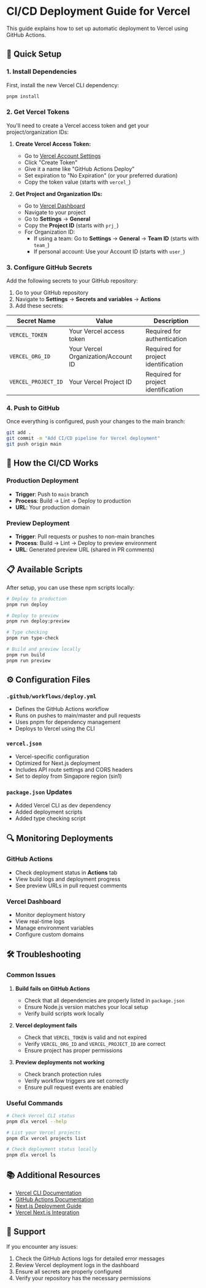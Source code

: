# CI/CD Deployment Guide for Vercel

This guide explains how to set up automatic deployment to Vercel using GitHub Actions.

## 🚀 Quick Setup

### 1. Install Dependencies

First, install the new Vercel CLI dependency:

```bash
pnpm install
```

### 2. Get Vercel Tokens

You'll need to create a Vercel access token and get your project/organization IDs:

1. **Create Vercel Access Token:**
   - Go to [Vercel Account Settings](https://vercel.com/account/tokens)
   - Click "Create Token"
   - Give it a name like "GitHub Actions Deploy"
   - Set expiration to "No Expiration" (or your preferred duration)
   - Copy the token value (starts with `vercel_`)

2. **Get Project and Organization IDs:**
   - Go to [Vercel Dashboard](https://vercel.com/dashboard)
   - Navigate to your project
   - Go to **Settings** → **General**
   - Copy the **Project ID** (starts with `prj_`)
   - For Organization ID:
     - If using a team: Go to **Settings** → **General** → **Team ID** (starts with `team_`)
     - If personal account: Use your Account ID (starts with `user_`)

### 3. Configure GitHub Secrets

Add the following secrets to your GitHub repository:

1. Go to your GitHub repository
2. Navigate to **Settings** → **Secrets and variables** → **Actions**
3. Add these secrets:

| Secret Name | Value | Description |
|-------------|-------|-------------|
| `VERCEL_TOKEN` | Your Vercel access token | Required for authentication |
| `VERCEL_ORG_ID` | Your Vercel Organization/Account ID | Required for project identification |
| `VERCEL_PROJECT_ID` | Your Vercel Project ID | Required for project identification |

### 4. Push to GitHub

Once everything is configured, push your changes to the main branch:

```bash
git add .
git commit -m "Add CI/CD pipeline for Vercel deployment"
git push origin main
```

## 🔄 How the CI/CD Works

### Production Deployment
- **Trigger**: Push to `main` branch
- **Process**: Build → Lint → Deploy to production
- **URL**: Your production domain

### Preview Deployment
- **Trigger**: Pull requests or pushes to non-main branches
- **Process**: Build → Lint → Deploy to preview environment
- **URL**: Generated preview URL (shared in PR comments)

## 📋 Available Scripts

After setup, you can use these npm scripts locally:

```bash
# Deploy to production
pnpm run deploy

# Deploy to preview
pnpm run deploy:preview

# Type checking
pnpm run type-check

# Build and preview locally
pnpm run build
pnpm run preview
```

## ⚙️ Configuration Files

### `.github/workflows/deploy.yml`
- Defines the GitHub Actions workflow
- Runs on pushes to main/master and pull requests
- Uses pnpm for dependency management
- Deploys to Vercel using the CLI

### `vercel.json`
- Vercel-specific configuration
- Optimized for Next.js deployment
- Includes API route settings and CORS headers
- Set to deploy from Singapore region (sin1)

### `package.json` Updates
- Added Vercel CLI as dev dependency
- Added deployment scripts
- Added type checking script

## 🔍 Monitoring Deployments

### GitHub Actions
- Check deployment status in **Actions** tab
- View build logs and deployment progress
- See preview URLs in pull request comments

### Vercel Dashboard
- Monitor deployment history
- View real-time logs
- Manage environment variables
- Configure custom domains

## 🛠️ Troubleshooting

### Common Issues

1. **Build fails on GitHub Actions**
   - Check that all dependencies are properly listed in `package.json`
   - Ensure Node.js version matches your local setup
   - Verify build scripts work locally

2. **Vercel deployment fails**
   - Check that `VERCEL_TOKEN` is valid and not expired
   - Verify `VERCEL_ORG_ID` and `VERCEL_PROJECT_ID` are correct
   - Ensure project has proper permissions

3. **Preview deployments not working**
   - Check branch protection rules
   - Verify workflow triggers are set correctly
   - Ensure pull request events are enabled

### Useful Commands

```bash
# Check Vercel CLI status
pnpm dlx vercel --help

# List your Vercel projects
pnpm dlx vercel projects list

# Check deployment status locally
pnpm dlx vercel ls
```

## 📚 Additional Resources

- [Vercel CLI Documentation](https://vercel.com/docs/cli)
- [GitHub Actions Documentation](https://docs.github.com/en/actions)
- [Next.js Deployment Guide](https://nextjs.org/docs/deployment)
- [Vercel Next.js Integration](https://vercel.com/docs/frameworks/nextjs)

## 🤝 Support

If you encounter any issues:
1. Check the GitHub Actions logs for detailed error messages
2. Review Vercel deployment logs in the dashboard
3. Ensure all secrets are properly configured
4. Verify your repository has the necessary permissions
